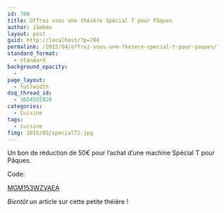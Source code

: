 ```yaml
---
id: 788
title: Offrez vous une théière Spécial T pour Pâques
author: iSebmo
layout: post
guid: http://localhost/?p=788
permalink: /2015/04/offrez-vous-une-theiere-special-t-pour-paques/
standard_format:
  - standard
background_opacity:
  - 
page_layout:
  - fullwidth
dsq_thread_id:
  - 3654555929
categories:
  - Cuisine
tags:
  - cuisine
fimg: 2015/05/specialT2.jpg
---
```

Un bon de réduction de 50€ pour l&rsquo;achat d&rsquo;une machine Spécial T pour Pâques.

Code:

<a href="http://e.special-t.com/r/?F=eetm7b44rspg8njykqn9meucuzcrztu3nlazemszjac2djek6lqbjez-5967647" target="_blank">MGM153WZVAEA</a>

*Bientôt* un article sur cette petite théière !